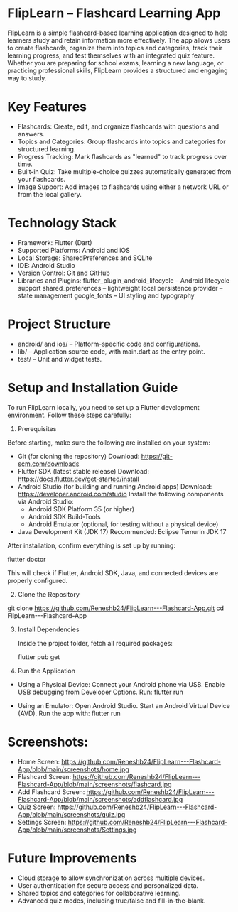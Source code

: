 # FlipLearn – Flashcard Learning App

FlipLearn is a simple flashcard-based learning application designed to help learners study and retain information more effectively. The app allows users to create flashcards, organize them into topics and categories, track their learning progress, and test themselves with an integrated quiz feature. Whether you are preparing for school exams, learning a new language, or practicing professional skills, FlipLearn provides a structured and engaging way to study.

# Key Features

* Flashcards: Create, edit, and organize flashcards with questions and answers.
* Topics and Categories: Group flashcards into topics and categories for structured learning.
* Progress Tracking: Mark flashcards as "learned" to track progress over time.
* Built-in Quiz: Take multiple-choice quizzes automatically generated from your flashcards.
* Image Support: Add images to flashcards using either a network URL or from the local gallery.

# Technology Stack

* Framework: Flutter (Dart)
* Supported Platforms: Android and iOS
* Local Storage: SharedPreferences and SQLite
* IDE: Android Studio
* Version Control: Git and GitHub
* Libraries and Plugins:
    flutter_plugin_android_lifecycle – Android lifecycle support
    shared_preferences – lightweight local persistence
    provider – state management
    google_fonts – UI styling and typography

# Project Structure

* android/ and ios/ – Platform-specific code and configurations.
* lib/ – Application source code, with main.dart as the entry point.
* test/ – Unit and widget tests.
  
# Setup and Installation Guide

To run FlipLearn locally, you need to set up a Flutter development environment. Follow these steps carefully:

1. Prerequisites

Before starting, make sure the following are installed on your system:
* Git (for cloning the repository)
    Download: https://git-scm.com/downloads
* Flutter SDK (latest stable release)
    Download: https://docs.flutter.dev/get-started/install
* Android Studio (for building and running Android apps)
    Download: https://developer.android.com/studio
    Install the following components via Android Studio:
    *  Android SDK Platform 35 (or higher)
    * Android SDK Build-Tools
    * Android Emulator (optional, for testing without a physical device)
* Java Development Kit (JDK 17)
    Recommended: Eclipse Temurin JDK 17

After installation, confirm everything is set up by running:

flutter doctor

This will check if Flutter, Android SDK, Java, and connected devices are properly configured.

2. Clone the Repository

git clone https://github.com/Reneshb24/FlipLearn---Flashcard-App.git
cd FlipLearn---Flashcard-App

3. Install Dependencies

    Inside the project folder, fetch all required packages:

    flutter pub get

4. Run the Application

* Using a Physical Device:
    Connect your Android phone via USB.
    Enable USB debugging from Developer Options.
    Run:
    flutter run

* Using an Emulator:
    Open Android Studio.
    Start an Android Virtual Device (AVD).
    Run the app with:
    flutter run
  
# Screenshots:

* Home Screen:
      https://github.com/Reneshb24/FlipLearn---Flashcard-App/blob/main/screenshots/home.jpg
* Flashcard Screen:
      https://github.com/Reneshb24/FlipLearn---Flashcard-App/blob/main/screenshots/flashcard.jpg
* Add Flashcard Screen:
      https://github.com/Reneshb24/FlipLearn---Flashcard-App/blob/main/screenshots/addflashcard.jpg
* Quiz Screen:
      https://github.com/Reneshb24/FlipLearn---Flashcard-App/blob/main/screenshots/quiz.jpg
* Settings Screen:
      https://github.com/Reneshb24/FlipLearn---Flashcard-App/blob/main/screenshots/Settings.jpg

# Future Improvements

* Cloud storage to allow synchronization across multiple devices.
* User authentication for secure access and personalized data.
* Shared topics and categories for collaborative learning.
* Advanced quiz modes, including true/false and fill-in-the-blank.
